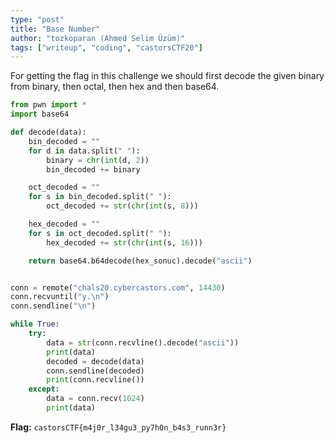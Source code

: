 ```yaml
---
type: "post"
title: "Base Number"
author: "tozkoparan (Ahmed Selim Üzüm)"
tags: ["writeup", "coding", "castorsCTF20"]
---
```


For getting the flag in this challenge we should first decode the given binary
from binary, then octal, then hex and then base64.

```python
from pwn import *
import base64

def decode(data):
    bin_decoded = ""
    for d in data.split(" "):
        binary = chr(int(d, 2))
        bin_decoded += binary

    oct_decoded = ""
    for s in bin_decoded.split(" "):
        oct_decoded += str(chr(int(s, 8)))

    hex_decoded = ""
    for s in oct_decoded.split(" "):
        hex_decoded += str(chr(int(s, 16)))

    return base64.b64decode(hex_sonuc).decode("ascii")


conn = remote("chals20.cybercastors.com", 14430)
conn.recvuntil("y.\n")
conn.sendline("\n")

while True:
    try:
        data = str(conn.recvline().decode("ascii"))
        print(data)
        decoded = decode(data)
        conn.sendline(decoded)
        print(conn.recvline())
    except:
        data = conn.recv(1024)
        print(data)

```

**Flag:** `castorsCTF{m4j0r_l34gu3_py7h0n_b4s3_runn3r}`
